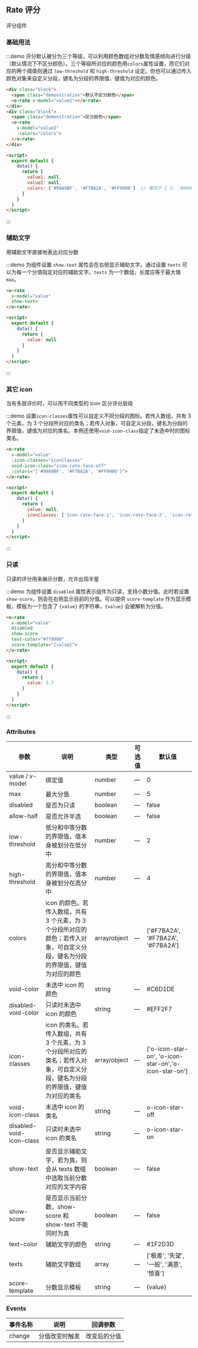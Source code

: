 ## Rate 评分

评分组件

### 基础用法

:::demo 评分默认被分为三个等级，可以利用颜色数组对分数及情感倾向进行分级（默认情况下不区分颜色）。三个等级所对应的颜色用`colors`属性设置，而它们对应的两个阈值则通过 `low-threshold` 和 `high-threshold` 设定。你也可以通过传入颜色对象来自定义分段，键名为分段的界限值，键值为对应的颜色。
```html
<div class="block">
  <span class="demonstration">默认不区分颜色</span>
  <o-rate v-model="value1"></o-rate>
</div>
<div class="block">
  <span class="demonstration">区分颜色</span>
  <o-rate
    v-model="value2"
    :colors="colors">
  </o-rate>
</div>

<script>
  export default {
    data() {
      return {
        value1: null,
        value2: null,
        colors: ['#99A9BF', '#F7BA2A', '#FF9900']  // 等同于 { 2: '#99A9BF', 4: { value: '#F7BA2A', excluded: true }, 5: '#FF9900' }
      }
    }
  }
</script>
```
:::

### 辅助文字

用辅助文字直接地表达对应分数

:::demo 为组件设置 `show-text` 属性会在右侧显示辅助文字。通过设置 `texts` 可以为每一个分值指定对应的辅助文字。`texts` 为一个数组，长度应等于最大值 `max`。
```html
<o-rate
  v-model="value"
  show-text>
</o-rate>

<script>
  export default {
    data() {
      return {
        value: null
      }
    }
  }
</script>
```
:::

### 其它 icon

当有多层评价时，可以用不同类型的 icon 区分评分层级

:::demo 设置`icon-classes`属性可以自定义不同分段的图标。若传入数组，共有 3 个元素，为 3 个分段所对应的类名；若传入对象，可自定义分段，键名为分段的界限值，键值为对应的类名。本例还使用`void-icon-class`指定了未选中时的图标类名。
```html
<o-rate
  v-model="value"
  :icon-classes="iconClasses"
  void-icon-class="icon-rate-face-off"
  :colors="['#99A9BF', '#F7BA2A', '#FF9900']">
</o-rate>

<script>
  export default {
    data() {
      return {
        value: null,
        iconClasses: ['icon-rate-face-1', 'icon-rate-face-2', 'icon-rate-face-3'] // 等同于 { 2: 'icon-rate-face-1', 4: { value: 'icon-rate-face-2', excluded: true }, 5: 'icon-rate-face-3' }
      }
    }
  }
</script>
```
:::

### 只读

只读的评分用来展示分数，允许出现半星

:::demo 为组件设置 `disabled` 属性表示组件为只读，支持小数分值。此时若设置 `show-score`，则会在右侧显示目前的分值。可以提供 `score-template` 作为显示模板，模板为一个包含了 `{value}` 的字符串，`{value}` 会被解析为分值。
```html
<o-rate
  v-model="value"
  disabled
  show-score
  text-color="#ff9900"
  score-template="{value}">
</o-rate>

<script>
  export default {
    data() {
      return {
        value: 3.7
      }
    }
  }
</script>
```
:::

### Attributes
| 参数      | 说明    | 类型      | 可选值       | 默认值   |
|---------- |-------- |---------- |-------------  |-------- |
| value / v-model | 绑定值 | number | — | 0 |
| max | 最大分值 | number | — | 5 |
| disabled | 是否为只读 | boolean | — | false |
| allow-half | 是否允许半选 | boolean | — | false |
| low-threshold | 低分和中等分数的界限值，值本身被划分在低分中 | number | — | 2 |
| high-threshold | 高分和中等分数的界限值，值本身被划分在高分中 | number | — | 4 |
| colors | icon 的颜色。若传入数组，共有 3 个元素，为 3 个分段所对应的颜色；若传入对象，可自定义分段，键名为分段的界限值，键值为对应的颜色 | array/object | — | ['#F7BA2A', '#F7BA2A', '#F7BA2A'] |
| void-color | 未选中 icon 的颜色 | string | — | #C6D1DE |
| disabled-void-color | 只读时未选中 icon 的颜色 | string | — | #EFF2F7 |
| icon-classes | icon 的类名。若传入数组，共有 3 个元素，为 3 个分段所对应的类名；若传入对象，可自定义分段，键名为分段的界限值，键值为对应的类名 | array/object | — | ['o-icon-star-on', 'o-icon-star-on','o-icon-star-on'] |
| void-icon-class | 未选中 icon 的类名 | string | — | o-icon-star-off |
| disabled-void-icon-class | 只读时未选中 icon 的类名 | string | — | o-icon-star-on |
| show-text | 是否显示辅助文字，若为真，则会从 texts 数组中选取当前分数对应的文字内容 | boolean | — | false |
| show-score | 是否显示当前分数，show-score 和 show-text 不能同时为真 | boolean | — | false |
| text-color | 辅助文字的颜色 | string | — | #1F2D3D |
| texts | 辅助文字数组 | array | — | ['极差', '失望', '一般', '满意', '惊喜'] |
| score-template | 分数显示模板 | string | — | {value} |

### Events
| 事件名称      | 说明    | 回调参数      |
|---------- |-------- |---------- |
| change | 分值改变时触发 | 改变后的分值 |

